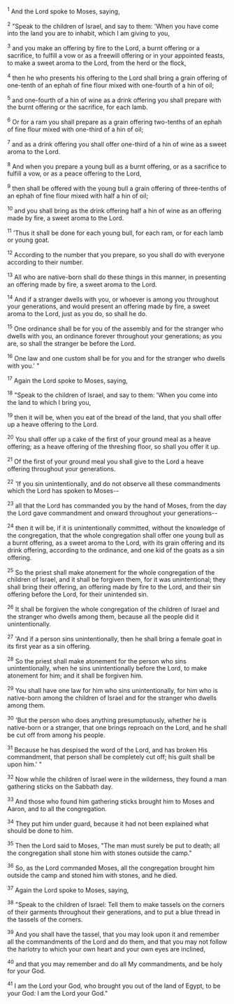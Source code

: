 <sup>1</sup> 
And the Lord spoke to Moses, saying, 

<sup>2</sup> 
"Speak to the children of Israel, and say to them: 'When you have come into the land you are to inhabit, which I am giving to you, 

<sup>3</sup> 
and you make an offering by fire to the Lord, a burnt offering or a sacrifice, to fulfill a vow or as a freewill offering or in your appointed feasts, to make a sweet aroma to the Lord, from the herd or the flock, 

<sup>4</sup> 
then he who presents his offering to the Lord shall bring a grain offering of one-tenth of an ephah of fine flour mixed with one-fourth of a hin of oil; 

<sup>5</sup> 
and one-fourth of a hin of wine as a drink offering you shall prepare with the burnt offering or the sacrifice, for each lamb. 

<sup>6</sup> 
Or for a ram you shall prepare as a grain offering two-tenths of an ephah of fine flour mixed with one-third of a hin of oil; 

<sup>7</sup> 
and as a drink offering you shall offer one-third of a hin of wine as a sweet aroma to the Lord. 

<sup>8</sup> 
And when you prepare a young bull as a burnt offering, or as a sacrifice to fulfill a vow, or as a peace offering to the Lord, 

<sup>9</sup> 
then shall be offered with the young bull a grain offering of three-tenths of an ephah of fine flour mixed with half a hin of oil; 

<sup>10</sup> 
and you shall bring as the drink offering half a hin of wine as an offering made by fire, a sweet aroma to the Lord. 

<sup>11</sup> 
'Thus it shall be done for each young bull, for each ram, or for each lamb or young goat. 

<sup>12</sup> 
According to the number that you prepare, so you shall do with everyone according to their number. 

<sup>13</sup> 
All who are native-born shall do these things in this manner, in presenting an offering made by fire, a sweet aroma to the Lord. 

<sup>14</sup> 
And if a stranger dwells with you, or whoever is among you throughout your generations, and would present an offering made by fire, a sweet aroma to the Lord, just as you do, so shall he do. 

<sup>15</sup> 
One ordinance shall be for you of the assembly and for the stranger who dwells with you, an ordinance forever throughout your generations; as you are, so shall the stranger be before the Lord. 

<sup>16</sup> 
One law and one custom shall be for you and for the stranger who dwells with you.' " 

<sup>17</sup> 
Again the Lord spoke to Moses, saying, 

<sup>18</sup> 
"Speak to the children of Israel, and say to them: 'When you come into the land to which I bring you, 

<sup>19</sup> 
then it will be, when you eat of the bread of the land, that you shall offer up a heave offering to the Lord. 

<sup>20</sup> 
You shall offer up a cake of the first of your ground meal as a heave offering; as a heave offering of the threshing floor, so shall you offer it up. 

<sup>21</sup> 
Of the first of your ground meal you shall give to the Lord a heave offering throughout your generations.

<sup>22</sup> 
'If you sin unintentionally, and do not observe all these commandments which the Lord has spoken to Moses-- 

<sup>23</sup> 
all that the Lord has commanded you by the hand of Moses, from the day the Lord gave commandment and onward throughout your generations-- 

<sup>24</sup> 
then it will be, if it is unintentionally committed, without the knowledge of the congregation, that the whole congregation shall offer one young bull as a burnt offering, as a sweet aroma to the Lord, with its grain offering and its drink offering, according to the ordinance, and one kid of the goats as a sin offering. 

<sup>25</sup> 
So the priest shall make atonement for the whole congregation of the children of Israel, and it shall be forgiven them, for it was unintentional; they shall bring their offering, an offering made by fire to the Lord, and their sin offering before the Lord, for their unintended sin. 

<sup>26</sup> 
It shall be forgiven the whole congregation of the children of Israel and the stranger who dwells among them, because all the people did it unintentionally. 

<sup>27</sup> 
'And if a person sins unintentionally, then he shall bring a female goat in its first year as a sin offering. 

<sup>28</sup> 
So the priest shall make atonement for the person who sins unintentionally, when he sins unintentionally before the Lord, to make atonement for him; and it shall be forgiven him. 

<sup>29</sup> 
You shall have one law for him who sins unintentionally, for him who is native-born among the children of Israel and for the stranger who dwells among them.

<sup>30</sup> 
'But the person who does anything presumptuously, whether he is native-born or a stranger, that one brings reproach on the Lord, and he shall be cut off from among his people. 

<sup>31</sup> 
Because he has despised the word of the Lord, and has broken His commandment, that person shall be completely cut off; his guilt shall be upon him.' " 

<sup>32</sup> 
Now while the children of Israel were in the wilderness, they found a man gathering sticks on the Sabbath day. 

<sup>33</sup> 
And those who found him gathering sticks brought him to Moses and Aaron, and to all the congregation. 

<sup>34</sup> 
They put him under guard, because it had not been explained what should be done to him. 

<sup>35</sup> 
Then the Lord said to Moses, "The man must surely be put to death; all the congregation shall stone him with stones outside the camp." 

<sup>36</sup> 
So, as the Lord commanded Moses, all the congregation brought him outside the camp and stoned him with stones, and he died.

<sup>37</sup> 
Again the Lord spoke to Moses, saying, 

<sup>38</sup> 
"Speak to the children of Israel: Tell them to make tassels on the corners of their garments throughout their generations, and to put a blue thread in the tassels of the corners. 

<sup>39</sup> 
And you shall have the tassel, that you may look upon it and remember all the commandments of the Lord and do them, and that you may not follow the harlotry to which your own heart and your own eyes are inclined, 

<sup>40</sup> 
and that you may remember and do all My commandments, and be holy for your God. 

<sup>41</sup> 
I am the Lord your God, who brought you out of the land of Egypt, to be your God: I am the Lord your God."